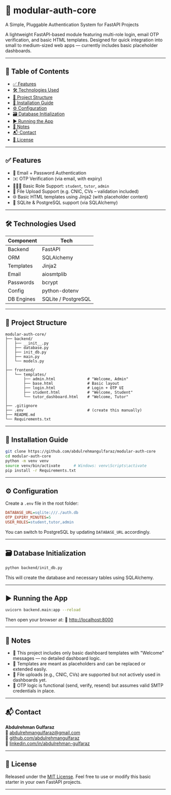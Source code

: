 # 🔐 modular-auth-core

A Simple, Pluggable Authentication System for FastAPI Projects

A lightweight FastAPI-based module featuring multi-role login, email OTP verification, and basic HTML templates. Designed for quick integration into small to medium-sized web apps — currently includes basic placeholder dashboards.

---

## 📑 Table of Contents

* [✅ Features](#-features)
* [🛠️ Technologies Used](#-technologies-used)
* [📁 Project Structure](#-project-structure)
* [🔧 Installation Guide](#-installation-guide)
* [⚙️ Configuration](#-configuration)
* [🗃️ Database Initialization](#-database-initialization)
* [▶️ Running the App](#-running-the-app)
* [📄 Notes](#-notes)
* [📬 Contact](#-contact)
* [📜 License](#-license)

---

## ✅ Features

* 🔐 Email + Password Authentication
* ✉️ OTP Verification (via email, with expiry)
* 🧑‍🤝‍🧑 Basic Role Support: `student`, `tutor`, `admin`
* 📁 File Upload Support (e.g. CNIC, CVs – validation included)
* 🌐 Basic HTML templates using Jinja2 (with placeholder content)
* 🔄 SQLite & PostgreSQL support (via SQLAlchemy)

---

## 🛠️ Technologies Used

| Component  | Tech                |
| ---------- | ------------------- |
| Backend    | FastAPI             |
| ORM        | SQLAlchemy          |
| Templates  | Jinja2              |
| Email      | aiosmtplib          |
| Passwords  | bcrypt              |
| Config     | python-dotenv       |
| DB Engines | SQLite / PostgreSQL |

---

## 📁 Project Structure

```
modular-auth-core/
├── backend/
│   ├── __init__.py
│   ├── database.py
│   ├── init_db.py
│   ├── main.py
│   └── models.py
│
├── frontend/
│   └── templates/
│       ├── admin.html              # "Welcome, Admin"
│       ├── base.html               # Basic layout
│       ├── login.html              # Login + OTP UI
│       ├── student.html            # "Welcome, Student"
│       └── tutor_dashboard.html    # "Welcome, Tutor"
│
├── .gitignore
├── .env                            # (create this manually)
├── README.md
└── Requirements.txt
```

---

## 🔧 Installation Guide

```bash
git clone https://github.com/abdulrehmangulfaraz/modular-auth-core
cd modular-auth-core
python -m venv venv
source venv/bin/activate      # Windows: venv\Scripts\activate
pip install -r Requirements.txt
```

---

## ⚙️ Configuration

Create a `.env` file in the root folder:

```ini
DATABASE_URL=sqlite:///./auth.db
OTP_EXPIRY_MINUTES=5
USER_ROLES=student,tutor,admin
```

You can switch to PostgreSQL by updating `DATABASE_URL` accordingly.

---

## 🗃️ Database Initialization

```bash
python backend/init_db.py
```

This will create the database and necessary tables using SQLAlchemy.

---

## ▶️ Running the App

```bash
uvicorn backend.main:app --reload
```

Then open your browser at:
📍 [http://localhost:8000](http://localhost:8000)

---

## 📄 Notes

* 🔸 This project includes only basic dashboard templates with "Welcome" messages — no detailed dashboard logic.
* 🔸 Templates are meant as placeholders and can be replaced or extended easily.
* 🔸 File uploads (e.g., CNIC, CVs) are supported but not actively used in dashboards yet.
* 🔸 OTP logic is functional (send, verify, resend) but assumes valid SMTP credentials in place.

---

## 📬 Contact

**Abdulrehman Gulfaraz**
<br> 📧 [abdulrehmangulfaraz@gmail.com](mailto:abdulrehmangulfaraz@gmail.com) <br>
🐙 [github.com/abdulrehmangulfaraz](https://github.com/abdulrehmangulfaraz)<br>
💼 [linkedin.com/in/abdulrehman-gulfaraz](https://linkedin.com/in/abdulrehman-gulfaraz)

---

## 📜 License

Released under the [MIT License](LICENSE).
Feel free to use or modify this basic starter in your own FastAPI projects.

---

